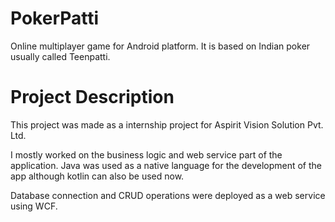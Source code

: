 # PokerPatti
Online multiplayer game for Android platform. It is based on Indian poker usually called Teenpatti.

# Project Description
This project was made as a internship project for Aspirit Vision Solution Pvt. Ltd.

I mostly worked on the business logic and web service part of the application. Java was used as a native language for the development of the app although kotlin can also be used now. 

Database connection and CRUD operations were deployed as a web service using WCF.


